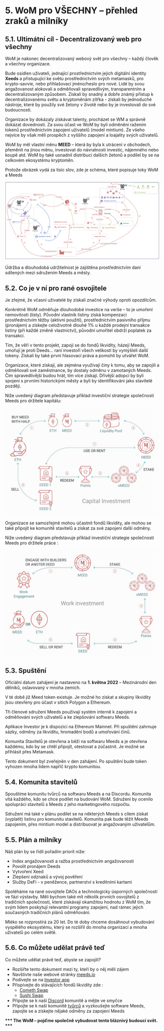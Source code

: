 # 5. WoM pro VŠECHNY – přehled zraků a milníky

## 5.1. Ultimátní cíl - Decentralizovaný web pro všechny

WoM je nakonec decentralizovaný webový svět pro všechny – každý člověk a všechny organizace.

Bude osídlen uživateli, jednající prostřednictvím jejich digitální identity **Xeeds** a přistupující ke světu prostřednictvím svých metamasků, pro krypto-savvie, nebo přihlašovací jméno/heslo pro nové. Lidé by svou angažovanost alokovali a odměňovali spravedlivým, transparentním a decentralizovaným způsobem. Získali by snadný a dobře známý přístup k decentralizovanému světu a kryptoměnám zítřka - získali by jednoduché nástroje, které by použily své žetony v životě nebo by je investovali do své budoucnosti.

Organizace by dokázaly získávat talenty, procházet se WM a správně dokázat dovednosti. Za svou účast ve WoM by byli odměněni ražením tokenů prostřednictvím zapojení uživatelů (model mintium). Ze všeho nejvíce by však měli prospěch z vyššího zapojení a loajality svých uživatelů.

WoM by měl vlastní měnu **MEED** – která by byla k utrácení v obchodech, přeměnit na jinou měnu, investovat do návratnosti investic, nájemného nebo koupě atd. WoM by také usnadnil distribuci dalších žetonů a podílel by se na celkovém ekosystému kryptoměn.

Protože obrázek vydá za tisíc slov, zde je schéma, které popisuje toky WoM a Meeds

![WoM a Meeds toky](en/img/wom-flows.png)

Údržba a dlouhodobá udržitelnost je zajištěna prostřednictvím daní sdílených mezi sdružením Meeds a městy.

## 5.2. Co je v ní pro rané osvojitele

Je zřejmé, že včasní uživatelé by získali značné výhody oproti opozdilcům.

Konkrétně WoM odměňuje dlouhodobé investice na verše – to je umoření nemovitosti (listy). Původní vlastník listiny získá kompenzaci prostřednictvím těžby (aktivní použití), prostřednictvím pasivního příjmu (pronájem) a získejte celoživotně dlouhé 1% u každé prodejní transakce listiny (při každé změně vlastnictví), původní umořitel obdrží poplatek za transakci.

Tím, že věří v tento projekt, zapojí se do fondů likvidity, házejí Meeds, umořují je proti Deeds... raní investoři všech velikostí by vymýšleli další tokeny. Získali by také první hlasovací práva a pomohli by utvářet WoM.

Organizace, které získají, ale zejména využívají činy k tomu, aby se zapojili a odměňovali své zaměstnance, by dostaly odměnu v zamotaných Meeds. Čím spravedlivější budou hrát, tím více získají. Dřívější adopci by byli spojeni s prvními historickými městy a byli by identifikováni jako stavitelé později.

Níže uvedený diagram představuje příklad investiční strategie společnosti Meeds pro držitele kapitálu:

![Investiční strategie Meeds pro držitele kapitálu](en/img/invest-capital.png)

Organizace se samozřejmě mohou účastnit fondů likvidity, ale mohou se také připojit ke komunitě stavitelů a získat za své zapojení další odměny.

Níže uvedený diagram představuje příklad investiční strategie společnosti Meeds pro držitele práce :

![Investiční strategie Meeds pro držitele práce](en/img/invest-work.png)

## 5.3. Spuštění

Oficiální datum zahájení je nastaveno na **1. května 2022** – Mezinárodní den dělníků, oslavovaný v mnoha zemích.

V té době již Meed token existuje. Je možné ho získat a skupiny likvidity jsou otevřeny pro účast v sítích Polygon a Ethereum.

Tři členové sdružení Meeds používají systém interně k zapojení a odměňování svých uživatelů a ke zlepšování softwaru Meeds.

Aplikace Investor je k dispozici na Ethereum Mainnet. Při spuštění zahrnuje sázky, odměny za likviditu, hromadění bodů a umořování činů.

Komunita Stavitelů je otevřena a běží na softwaru Meeds a je otevřena každému, kdo by se chtěl připojit, otestovat a zúčastnit. Je možné se přihlásit přes Metamask.

Tento dokument byl zveřejněn v den zahájení. Po spuštění bude token vyhozen mnoha lidem napříč krypto komunitou.

## 5.4. Komunita stavitelů

Spouštíme komunitu tvůrců na softwaru Meeds a na Discordu. Komunita vítá každého, kdo se chce podílet na budování WoM. Sdružení by ocenilo spolupráci stavitelů s Meeds z jeho marketingového rozpočtu.

Sdružení má také v plánu podílet se na některých Meeds s cílem získat (vyplatit) listinu pro komunitu stavitelů. Komunita pak bude těžit Meeds zapojením, přes mintium model a distribuovat je angažovaným uživatelům.

## 5.5. Plán a milníky

Náš plán by se řídil pořadím priorit níže:

- Index angažovanosti a ražba prostřednictvím angažovanosti
- Povolit pronájem Deeds
- Vytvoření Xeed
- Zlepšení odznaků a vývoj pověření
- Služby DeFi - v peněžence, partnerství s kreditními kartami

Spoléháme na rané osvojitele DAOs a technologicky úsporných společností ve fázi výstavby. Měli bychom také mít několik prvních osvojitelů z tradičních společností, které získávají okamžitou hodnotu z WoM tím, že svým lidem poskytují relevantní programy zapojení, nad rámec jejich současných tradičních plánů odměňování.

Mléko se rozprostírá za 20 let. Do té doby chceme dosáhnout vybudování vyspělého ekosystému, který se rozšířil do mnoha organizací a mnoha uživatelů po celém světě.

## 5.6. Co můžete udělat právě teď

Co můžete udělat právě teď, abyste se zapojili?

- Rozšiřte tento dokument mezi ty, kteří by o něj měli zájem
- Navštivte naše webové stránky [meeds.io](https://www.meeds.io/)
- Podívejte se na [Investor app](https://meeds.io/investors)
- Přispívejte do stávajících fondů likvidity zde :
  - [Cometh Swap](https://swap.cometh.io/)
  - [Sushi Swap](https://sushi.com)
- Připojte se k naší [Discord](https://discord.com/invite/hAuADSq3) komunitě a mějte ve smyčce
- Připojte se k naší komunitě [tvůrců](https://meeds.io/builders) a vyzkoušejte software Meeds, zapojte se a získejte nějaké odměny za zapojení Meeds

**\*\*\* The WoM – pojďme společně vybudovat tento bláznivý budoucí svět. \*\*\***